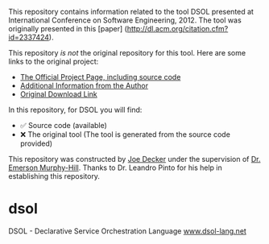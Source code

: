 This repository contains information related to the tool DSOL presented at International Conference on Software Engineering, 2012. The tool was originally presented in this [paper] (http://dl.acm.org/citation.cfm?id=2337424).

This repository _is not_ the original repository for this tool. Here are some links to the original project:
* [The Official Project Page, including source code](https://github.com/leandroshp/dsol)
* [Additional Information from the Author](http://dsol-lang.appspot.com/)
* [Original Download Link](http://dsol-lang.appspot.com/download.html)

In this repository, for DSOL you will find:
* :white_check_mark: Source code (available)
* :x: The original tool (The tool is generated from the source code provided)

This repository was constructed by [Joe Decker](https://github.com/jodeck80) under the supervision of [Dr. Emerson Murphy-Hill](https://github.com/CaptainEmerson). Thanks to Dr. Leandro Pinto for his help in establishing this repository.

dsol
====

DSOL - Declarative Service Orchestration Language www.dsol-lang.net
